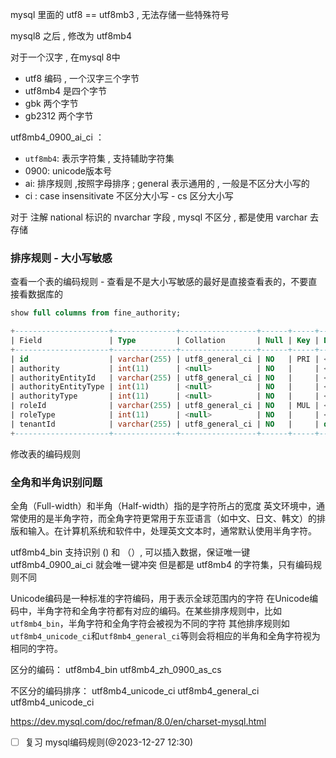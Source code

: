 
mysql 里面的 utf8 == utf8mb3 , 无法存储一些特殊符号

mysql8 之后 , 修改为 utf8mb4

对于一个汉字 , 在mysql 8中

- utf8 编码 , 一个汉字三个字节
- utf8mb4 是四个字节
- gbk 两个字节
- gb2312 两个字节

utf8mb4_0900_ai_ci ：

- `utf8mb4`: 表示字符集 , 支持辅助字符集
- 0900: unicode版本号
- ai: 排序规则 ,按照字母排序 ; general 表示通用的 , 一般是不区分大小写的
- ci : case insensitivate 不区分大小写 - cs 区分大小写

对于 注解 national 标识的 nvarchar 字段 , mysql 不区分 , 都是使用 varchar 去存储

### 排序规则 - 大小写敏感

查看一个表的编码规则 - 查看是不是大小写敏感的最好是直接查看表的，不要直接看数据库的

```sql
show full columns from fine_authority;

+---------------------+--------------+-----------------+------+-----+---------+-------+---------------------------------+---------+
| Field               | Type         | Collation       | Null | Key | Default | Extra | Privileges                      | Comment |
+---------------------+--------------+-----------------+------+-----+---------+-------+---------------------------------+---------+
| id                  | varchar(255) | utf8_general_ci | NO   | PRI | <null>  |       | select,insert,update,references |         |
| authority           | int(11)      | <null>          | NO   |     | <null>  |       | select,insert,update,references |         |
| authorityEntityId   | varchar(255) | utf8_general_ci | NO   |     | <null>  |       | select,insert,update,references |         |
| authorityEntityType | int(11)      | <null>          | NO   |     | <null>  |       | select,insert,update,references |         |
| authorityType       | int(11)      | <null>          | NO   |     | <null>  |       | select,insert,update,references |         |
| roleId              | varchar(255) | utf8_general_ci | NO   | MUL | <null>  |       | select,insert,update,references |         |
| roleType            | int(11)      | <null>          | NO   |     | <null>  |       | select,insert,update,references |         |
| tenantId            | varchar(255) | utf8_general_ci | NO   |     | default |       | select,insert,update,references |         |
+---------------------+--------------+-----------------+------+-----+---------+-------+---------------------------------+---------+

```

修改表的编码规则

### 全角和半角识别问题

全角（Full-width）和半角（Half-width）指的是字符所占的宽度
英文环境中，通常使用的是半角字符，而全角字符更常用于东亚语言（如中文、日文、韩文）的排版和输入。在计算机系统和软件中，处理英文文本时，通常默认使用半角字符。


utf8mb4_bin 支持识别 () 和 （）, 可以插入数据，保证唯一键
utf8mb4_0900_ai_ci 就会唯一键冲突
但是都是 utf8mb4 的字符集，只有编码规则不同

Unicode编码是一种标准的字符编码，用于表示全球范围内的字符
在Unicode编码中，半角字符和全角字符都有对应的编码。在某些排序规则中，比如`utf8mb4_bin`，半角字符和全角字符会被视为不同的字符
其他排序规则如`utf8mb4_unicode_ci`和`utf8mb4_general_ci`等则会将相应的半角和全角字符视为相同的字符。

区分的编码：
utf8mb4_bin
utf8mb4_zh_0900_as_cs

不区分的编码排序：
utf8mb4_unicode_ci
utf8mb4_general_ci
utf8mb4_unicode_ci

https://dev.mysql.com/doc/refman/8.0/en/charset-mysql.html


- [ ] 复习 mysql编码规则(@2023-12-27 12:30)

